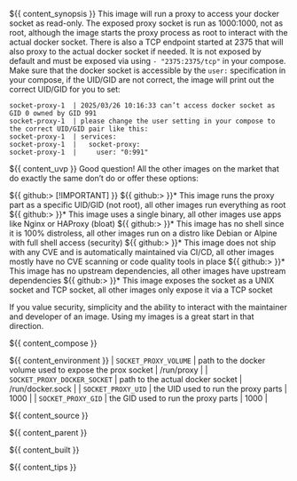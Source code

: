 ${{ content_synopsis }} This image will run a proxy to access your docker socket as read-only. The exposed proxy socket is run as 1000:1000, not as root, although the image starts the proxy process as root to interact with the actual docker socket. There is also a TCP endpoint started at 2375 that will also proxy to the actual docker socket if needed. It is not exposed by default and must be exposed via using ```- "2375:2375/tcp"``` in your compose. Make sure that the docker socket is accessible by the ```user:``` specification in your compose, if the UID/GID are not correct, the image will print out the correct UID/GID for you to set:

```shell
socket-proxy-1  | 2025/03/26 10:16:33 can’t access docker socket as GID 0 owned by GID 991
socket-proxy-1  | please change the user setting in your compose to the correct UID/GID pair like this:
socket-proxy-1  | services:
socket-proxy-1  |   socket-proxy:
socket-proxy-1  |     user: "0:991"
```

${{ content_uvp }} Good question! All the other images on the market that do exactly the same don’t do or offer these options:

${{ github:> [!IMPORTANT] }}
${{ github:> }}* This image runs the proxy part as a specific UID/GID (not root), all other images run everything as root
${{ github:> }}* This image uses a single binary, all other images use apps like Nginx or HAProxy (bloat)
${{ github:> }}* This image has no shell since it is 100% distroless, all other images run on a distro like Debian or Alpine with full shell access (security)
${{ github:> }}* This image does not ship with any CVE and is automatically maintained via CI/CD, all other images mostly have no CVE scanning or code quality tools in place
${{ github:> }}* This image has no upstream dependencies, all other images have upstream dependencies
${{ github:> }}* This image exposes the socket as a UNIX socket and TCP socket, all other images only expose it via a TCP socket

If you value security, simplicity and the ability to interact with the maintainer and developer of an image. Using my images is a great start in that direction.

${{ content_compose }}

${{ content_environment }}
| `SOCKET_PROXY_VOLUME` | path to the docker volume used to expose the prox socket | /run/proxy |
| `SOCKET_PROXY_DOCKER_SOCKET` | path to the actual docker socket | /run/docker.sock |
| `SOCKET_PROXY_UID` | the UID used to run the proxy parts | 1000 |
| `SOCKET_PROXY_GID` | the GID used to run the proxy parts | 1000 |

${{ content_source }}

${{ content_parent }}

${{ content_built }}

${{ content_tips }}